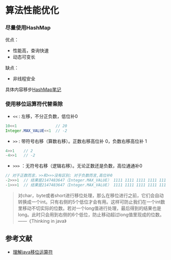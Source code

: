 # 算法性能优化

### 尽量使用HashMap

优点：

* 性能高，查询快速
* 动态可变长

缺点：

* 非线程安全

具体内容移步[HashMap笔记](./HashMapNote.md)

### 使用移位运算符代替乘除
* `<<` : 左移，不分正负数，低位补0
```Java
10<<1                 // 20
Integer.MAX_VALUE<<1  // -2
```

* `>>` : 带符号右移（算数右移）。正数右移高位补 0，负数右移高位补 1
```Java
4>>1    // 2
-4>>1   // -2
```

* `>>>` ：无符号右移（逻辑右移）。无论正数还是负数，高位通通补0
```Java
// 对于正数而言，>>和>>>没有区别; 对于负数而言,高位补0
-2>>>1  // 结果是2147483647（Integer.MAX_VALUE） 1111 1111 1111 1111 1111 1111 1111 1110 >>>1  右移1位补1
-1>>>1  // 结果是2147483647（Integer.MAX_VALUE） 1111 1111 1111 1111 1111 1111 1111 1111 >>>1  右移1位补1
```

> 对char，byte或者short进行移位处理，那么在移位进行之前，它们会自动转换成一个int。只有右侧的5个低位才会有用。这样可防止我们在一个int数里移动不切实际的位数。若对一个long值进行处理，最后得到的结果也是long。此时只会用到右侧的6个低位，防止移动超过long值里现成的位数。  ——《Thinking in java》

## 参考文献
* [理解java移位运算符](https://www.cnblogs.com/winsker/p/6728672.html)